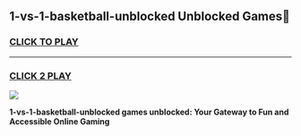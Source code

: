 
## 1-vs-1-basketball-unblocked Unblocked Games👋
<h3>
<a href="https://news.freeplayer.one?title=1-vs-1-basketball-unblocked&ref=16F">CLICK TO PLAY</a></h3>
<hr>

<h3>
<a href="https://news.freeplayer.one?title=1-vs-1-basketball-unblocked&ref=16F">CLICK 2 PLAY</a>
  
</h3>

<a href="https://news.freeplayer.one?title=1-vs-1-basketball-unblocked&ref=16F/"><img src="https://clearcache.store/games.png"></a>


**1-vs-1-basketball-unblocked games unblocked: Your Gateway to Fun and Accessible Online Gaming**
